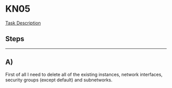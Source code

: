 # KN05
[Task Description](./task/KN05.pdf)

## Steps
---

## A)

First of all I need to delete all of the existing instances, network interfaces, security groups (except default) and subnetworks.

